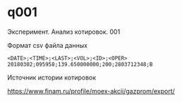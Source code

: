 # q001
Эксперимент. Анализ котировок. 001

Формат csv файла данных

```
<DATE>;<TIME>;<LAST>;<VOL>;<ID>;<OPER>
20180302;095958;139.650000000;200;2803712348;B
```

Источник истории котировок

https://www.finam.ru/profile/moex-akcii/gazprom/export/